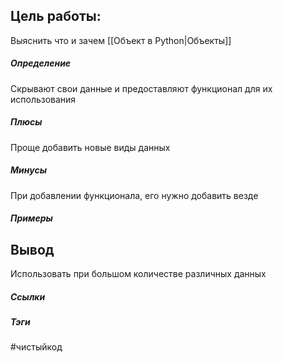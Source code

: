 
## Цель работы:
Выяснить что и зачем [[Объект в Python|Объекты]]
##### Определение
Скрывают свои данные и предоставляют функционал для их использования

##### Плюсы
Проще добавить новые виды данных
##### Минусы
При добавлении функционала, его нужно добавить везде

##### Примеры


## Вывод
Использовать при большом количестве различных данных


##### Ссылки

##### Тэги
#чистыйкод